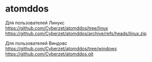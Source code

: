 # atomddos
Для пользователей Линукс https://github.com/Cyberzet/atomddos/tree/linux
https://github.com/Cyberzet/atomddos/archive/refs/heads/linux.zip

Для пользователей Виндовс https://github.com/Cyberzet/atomddos/tree/windows
https://github.com/Cyberzet/atomddos.git
